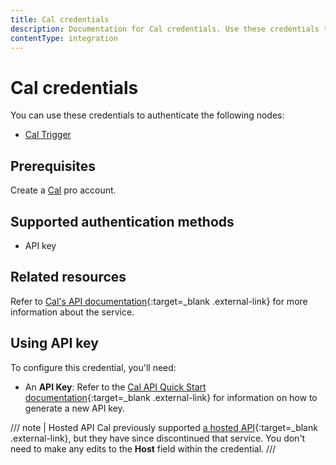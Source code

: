 ```yaml
---
title: Cal credentials
description: Documentation for Cal credentials. Use these credentials to authenticate Cal in n8n, a workflow automation platform.
contentType: integration
---
```


# Cal credentials

You can use these credentials to authenticate the following nodes:

- [Cal Trigger](/integrations/builtin/trigger-nodes/n8n-nodes-base.caltrigger/)

## Prerequisites

Create a [Cal](https://www.cal.com/) pro account.

## Supported authentication methods

- API key

## Related resources

Refer to [Cal's API documentation](https://cal.com/docs/enterprise-features/api#api-server-specifications){:target=_blank .external-link} for more information about the service.

## Using API key

To configure this credential, you'll need:

- An **API Key**: Refer to the [Cal API Quick Start documentation](https://cal.com/docs/enterprise-features/api/quick-start){:target=_blank .external-link} for information on how to generate a new API key.

/// note | Hosted API
Cal previously supported [a hosted API](https://cal.com/docs/enterprise-features/api/quick-start/hosted-api-through-cal-com){:target=_blank .external-link}, but they have since discontinued that service. You don't need to make any edits to the **Host** field within the credential.
///

